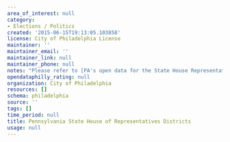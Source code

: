 ```yaml
---
area_of_interest: null
category:
- Elections / Politics
created: '2015-06-15T19:13:05.103858'
license: City of Philadelphia License
maintainer: ''
maintainer_email: ''
maintainer_link: null
maintainer_phone: null
notes: "Please refer to [PA's open data for the State House Representative Districts](https://data.pa.gov/Geospatial-Data/Pennsylvania-House-Districts-Boundaries/in5u-czi3)."
opendataphilly_rating: null
organization: City of Philadelphia
resources: []
schema: philadelphia
source: ''
tags: []
time_period: null
title: Pennsylvania State House of Representatives Districts
usage: null
---
```

